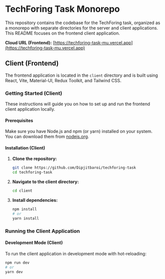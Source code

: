 # TechForing Task Monorepo

This repository contains the codebase for the TechForing task, organized as a monorepo with separate directories for the server and client applications. This README focuses on the frontend client application.

**Cloud URL (Frontend):** [https://techforing-task-mu.vercel.app](https://techforing-task-mu.vercel.app)

## Client (Frontend)

The frontend application is located in the `client` directory and is built using React, Vite, Material-UI, Redux Toolkit, and Tailwind CSS.

### Getting Started (Client)

These instructions will guide you on how to set up and run the frontend client application locally.

#### Prerequisites

Make sure you have Node.js and npm (or yarn) installed on your system. You can download them from [nodejs.org](https://nodejs.org/).

#### Installation (Client)

1.  **Clone the repository:**
    ```bash
    git clone https://github.com/Dipjitbaroi/techforing-task
    cd techforing-task
    ```

2.  **Navigate to the client directory:**
    ```bash
    cd client
    ```

3.  **Install dependencies:**
    ```bash
    npm install
    # or
    yarn install
    ```

### Running the Client Application

#### Development Mode (Client)

To run the client application in development mode with hot-reloading:

```bash
npm run dev
# or
yarn dev